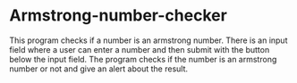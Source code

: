 # Armstrong-number-checker
This program checks if a number is an armstrong number.
There is an input field where a user can enter a number and then submit with the button below the input field.
The program checks if the number is an armstrong number or not and give an alert about the result.
